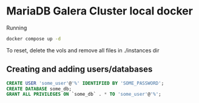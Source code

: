 # MariaDB Galera Cluster local docker

Running

```bash
docker compose up -d
```

To reset, delete the vols and remove all files in ./instances dir

## Creating and adding users/databases

```sql
CREATE USER 'some_user'@'%' IDENTIFIED BY 'SOME_PASSWORD';
CREATE DATABASE some_db;
GRANT ALL PRIVILEGES ON `some_db` . * TO 'some_user'@'%';
```
